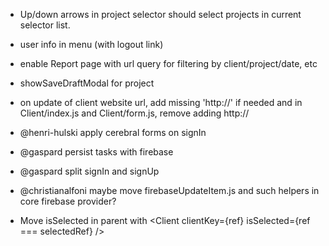 * Up/down arrows in project selector should select projects in current selector list.
* user info in menu (with logout link)
* enable Report page with url query for filtering by client/project/date, etc
* showSaveDraftModal for project
* on update of client website url, add missing 'http://' if needed and in Client/index.js and Client/form.js, remove adding http://

* @henri-hulski apply cerebral forms on signIn
* @gaspard persist tasks with firebase
* @gaspard split signIn and signUp
* @christianalfoni maybe move firebaseUpdateItem.js and such helpers in core firebase provider?

* Move isSelected in parent with <Client clientKey={ref} isSelected={ref === selectedRef} />
